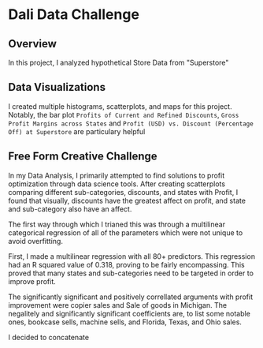 
# Dali Data Challenge

## Overview

In this project, I analyzed hypothetical Store Data from "Superstore"

## Data Visualizations

I created multiple histograms, scatterplots, and maps for this project. Notably, the bar plot `Profits of Current and Refined Discounts`, `Gross Profit Margins across States` and `Profit (USD) vs. Discount (Percentage Off) at Superstore` are particulary helpful

## Free Form Creative Challenge

In my Data Analysis, I primarily attempted to find solutions to profit optimization through data science tools. After creating scatterplots comparing different sub-categories, discounts, and states with Profit, I found that visually, discounts have the greatest affect on profit, and state and sub-category also have an affect. 

The first way through which I trianed this was through a multilinear categorical regression of all of the parameters which were not unique to avoid overfitting. 

First, I made a multilinear regression with all 80+ predictors. This regression had an R squared value of 0.318, proving to be fairly encompassing. This proved that many states and sub-categories need to be targeted in order to improve profit.

The significantly significant and positively correllated arguments with profit improvement were copier sales and Sale of goods in Michigan. The negalitely and significantly significant coefficients are, to list some notable ones, bookcase sells, machine sells, and Florida, Texas, and  Ohio sales.

I decided to concatenate
